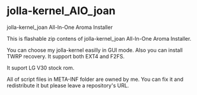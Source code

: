 jolla-kernel_AIO_joan
===========================

jolla-kernel_joan All-In-One Aroma Installer


This is flashable zip contens of jolla-kernel_joan All-In-One Aroma Installer.

You can choose my jolla-kernel easilly in GUI mode.
Also you can install TWRP recovery.
It support both EXT4 and F2FS.

It suport LG V30 stock rom.

All of script files in META-INF folder are owned by me.
You can fix it and redistribute it but please leave a repository's URL.
